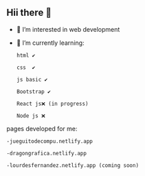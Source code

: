## Hii there 👋

- 👀 I’m interested in web development
- 🌱 I’m currently learning:

      html ✔ 

      css  ✔ 
      
      js basic ✔
      
      Bootstrap ✔

      React js❌ (in progress)
      
      Node js ❌

pages developed for me: 

    -jueguitodecompu.netlify.app
    
    -dragongrafica.netlify.app

    -lourdesfernandez.netlify.app (coming soon)
